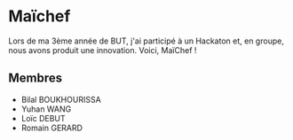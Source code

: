 # Maïchef
Lors de ma 3ème année de BUT, j'ai participé à un Hackaton et, en groupe, nous avons produit une innovation.
Voici, MaïChef !

## Membres
* Bilal BOUKHOURISSA
* Yuhan WANG
* Loïc DEBUT
* Romain GERARD
